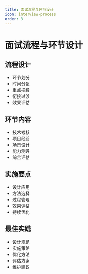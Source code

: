 ```yaml
---
title: 面试流程与环节设计
icon: interview-process
order: 3
---
```


# 面试流程与环节设计

## 流程设计
- 环节划分
- 时间分配
- 重点把控
- 衔接过渡
- 效果评估

## 环节内容
- 技术考核
- 项目经验
- 场景设计
- 能力测评
- 综合评估

## 实施要点
- 设计应用
- 方法选择
- 过程管理
- 效果评估
- 持续优化

## 最佳实践
- 设计规范
- 实施策略
- 优化方法
- 评估方案
- 维护建议
